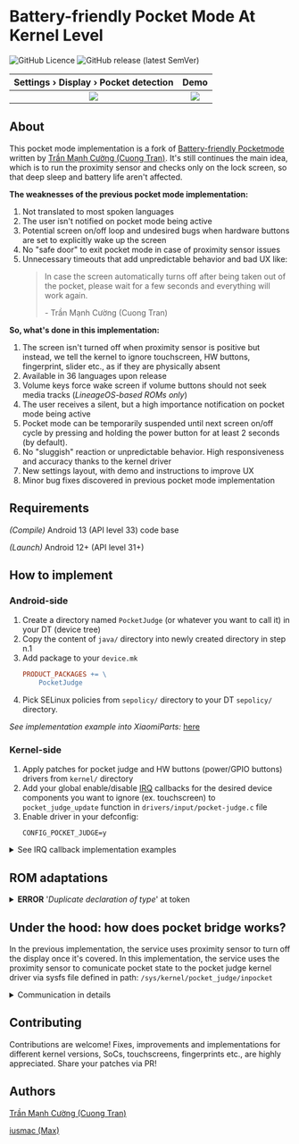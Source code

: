 # Battery-friendly Pocket Mode At Kernel Level

![GitHub Licence](https://img.shields.io/github/license/iusmac/battery-friendly-pocketmode?style=for-the-badge) ![GitHub release (latest SemVer)](https://img.shields.io/github/v/tag/iusmac/battery-friendly-pocketmode?sort=semver&style=for-the-badge&logo=hackthebox&color=blue&logoColor=aliceblue)

Settings › Display › Pocket detection | Demo
:------------------------------------:|:-----:
<img src="https://user-images.githubusercontent.com/28353279/201163777-5a1943c7-078a-4257-b446-3fb4b808738f.png" /> | <a href="https://user-images.githubusercontent.com/28353279/201133473-56015bf9-e13b-4f73-8b3a-2836fdb170da.mp4" target="_blank"><img src="https://user-images.githubusercontent.com/28353279/201163773-dbdf192d-d7df-4250-b687-086f54158298.png" /></a>

## About
This pocket mode implementation is a fork of [Battery-friendly Pocketmode](https://github.com/maytinhdibo/battery-friendly-pocketmode) written by [Trần Mạnh Cường (Cuong Tran)](https://github.com/maytinhdibo). It's still continues the main idea, which is to run the proximity sensor and checks only on the lock screen, so that deep sleep and battery life aren't affected.

**The weaknesses of the previous pocket mode implementation:**
1. Not translated to most spoken languages
2. The user isn't notified on pocket mode being active
3. Potential screen on/off loop and undesired bugs when hardware buttons are set to explicitly wake up the screen
4. No "safe door" to exit pocket mode in case of proximity sensor issues
5. Unnecessary timeouts that add unpredictable behavior and bad UX like:
    > In case the screen automatically turns off after being taken out of the pocket, please wait for a few seconds and everything will work again.
    >
    > \- Trần Mạnh Cường (Cuong Tran)

**So, what's done in this implementation:**
1. The screen isn't turned off when proximity sensor is positive but instead, we tell the kernel to ignore touchscreen, HW buttons, fingerprint, slider etc., as if they are physically absent
2. Available in 36 languages upon release
3. Volume keys force wake screen if volume buttons should not seek media tracks (_LineageOS-based ROMs only_)
4. The user receives a silent, but a high importance notification on pocket mode being active
5. Pocket mode can be temporarily suspended until next screen on/off cycle by pressing and holding the power button for at least 2 seconds (by default).
6. No "sluggish" reaction or unpredictable behavior. High responsiveness and accuracy thanks to the kernel driver
7. New settings layout, with demo and instructions to improve UX
8. Minor bug fixes discovered in previous pocket mode implementation

## Requirements
_(Compile)_ Android 13 (API level 33) code base

_(Launch)_ Android 12+ (API level 31+)

## How to implement
### Android-side
1. Create a directory named `PocketJudge` (or whatever you want to call it) in your DT (device tree)
2. Copy the content of `java/` directory into newly created directory in step n.1
3. Add package to your `device.mk`
    ```Makefile
    PRODUCT_PACKAGES += \
        PocketJudge
    ```
4. Pick SELinux policies from `sepolicy/` directory to your DT `sepolicy/` directory.

_See implementation example into XiaomiParts:_ [here](https://github.com/iusmac/device_rova/commit/de14e4803bb01a0cc4b19462dd1cdcdab20daa89)

### Kernel-side
1. Apply patches for pocket judge and HW buttons (power/GPIO buttons) drivers from `kernel/` directory
2. Add your global enable/disable [IRQ](https://en.wikipedia.org/wiki/Interrupt_request_(PC_architecture)) callbacks for the desired device components you want to ignore (ex. touchscreen) to `pocket_judge_update` function in `drivers/input/pocket-judge.c` file
3. Enable driver in your defconfig:
    ```
    CONFIG_POCKET_JUDGE=y
    ```
<details>
    <summary>See IRQ callback implementation examples</summary>

- **FocalTech** (_FT5346_) & **Goodix** (_GT9xx_v2.8_) touchscreen drivers: [here](https://github.com/iusmac/kernel_rova/commits/k4.9-battery-friendly-pocketmode)
- **Fingerprint Cards** (_fpc1020_) fingerprint driver & **Synaptics** (_S3320_) touchscreen driver: [here](https://github.com/AICP/kernel_oneplus_msm8998/commit/85d67b7c203f1351c42797cd6ca54b08d1cb63b0)
</details>

## ROM adaptations
<details>
    <summary><b>ERROR</b> '<em>Duplicate declaration of type</em>' at token</summary>

Most custom ROMs already have traditional pocket mode implementation and needed sepolicy types/context definitions for pocket bridge sysfs node. In case of "_Duplicate declaration of type_" error during sepolicy compilation, remove duplicates and leave sepolicy rules from `system_app.te` file only.
</details>

## Under the hood: how does pocket bridge works?
In the previous implementation, the service uses proximity sensor to turn off the display once it's covered. In this implementation, the service uses the proximity sensor to comunicate pocket state to the pocket judge kernel driver via sysfs file defined in path: `/sys/kernel/pocket_judge/inpocket`

<details>
    <summary>Communication in details</summary>

- When IN POCKET (sensor covered), we write ` 1 ` to sysfs node to trigger user's callbacks in the pocket judge driver, which should disable [IRQ](https://en.wikipedia.org/wiki/Interrupt_request_(PC_architecture)) interruptions for desired device components (touchscreen, HW buttons, fingerprint, slider etc.).

- When NOT IN POCKET (sensor uncovered), we write ` 0 ` to sysfs node, which does the opposite effect of IN POCKET state.

- When POWER BUTTON IS PRESSED for n seconds (_2s by default_), the pocket judge driver will output ` 2 ` when reading sysfs node and all IRQ interruptions will be enabled immediately; this state is called "_safe door_". In our java app, we run a thread to listen for "_safe door_" state if proximity sensor was positive (covered) at least ones.

   **Note:** to properly enter the "_safe door_" state, the power button must be released, so that the driver can calculate elapsed time between "_press_" and "_release_" events.

- When IN "SAFE DOOR" state, we temporarily suspend proximity sensor reading until next screen on/off cycle and write ` 0 ` to sysfs node to inform the pocket judge driver that we are aware of "safe door" state.
</details>

## Contributing
Contributions are welcome! Fixes, improvements and implementations for different kernel versions, SoCs, touchscreens, fingerprints etc., are highly appreciated. Share your patches via PR!

## Authors
[Trần Mạnh Cường (Cuong Tran)](https://github.com/maytinhdibo)

[iusmac (Max)](https://github.com/iusmac)
